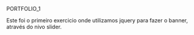 PORTFOLIO_1 

Este foi o primeiro exercicio onde utilizamos jquery para fazer o banner, através do nivo slider.
